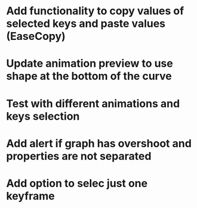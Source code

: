 # Add functionality to copy values of selected keys and paste values (EaseCopy)
# Update animation preview to use shape at the bottom of the curve
# Test with different animations and keys selection
# Add alert if graph has overshoot and properties are not separated
# Add option to selec just one keyframe 

